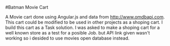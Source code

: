 
#Batman Movie Cart

A Movie cart done using Angular.js and data from http://www.omdbapi.com. This cart could be modified to be used in other projects as a shoping cart. I build this cart as a Task solution. I was asked to make a shoping cart for a well known store as a test for a posible Job. but API link given wasn't working so i desided to use movies open database instead.
